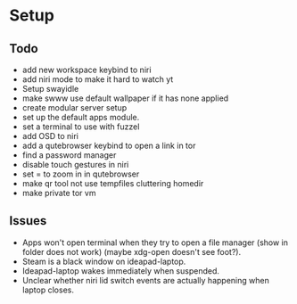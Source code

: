 # Setup

## Todo

- add new workspace keybind to niri
- add niri mode to make it hard to watch yt
- Setup swayidle
- make swww use default wallpaper if it has none applied
- create modular server setup
- set up the default apps module.
- set a terminal to use with fuzzel
- add OSD to niri
- add a qutebrowser keybind to open a link in tor
- find a password manager
- disable touch gestures in niri
- set = to zoom in in qutebrowser
- make qr tool not use tempfiles cluttering homedir
- make private tor vm

## Issues

- Apps won't open terminal when they try to open a file manager (show in folder does not work) (maybe xdg-open doesn't see foot?).
- Steam is a black window on ideapad-laptop.
- Ideapad-laptop wakes immediately when suspended.
- Unclear whether niri lid switch events are actually happening when laptop closes.
